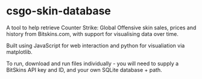 # csgo-skin-database

A tool to help retrieve Counter Strike: Global Offensive skin sales, prices and history from Bitskins.com, with support for visualising data over time.

Built using JavaScript for web interaction and python for visualiation via matplotlib.

To run, download and run files individually - you will need to supply a BitSkins API key and ID, and your own SQLite database + path.
